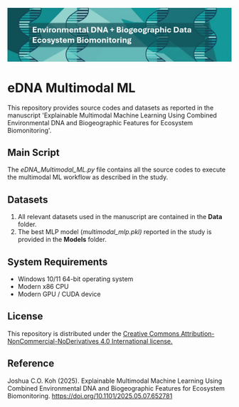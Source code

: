 ![Alt text](Splash.jpg)

# eDNA Multimodal ML
This repository provides source codes and datasets as reported in the manuscript 'Explainable Multimodal Machine Learning Using Combined Environmental DNA and Biogeographic Features for Ecosystem Biomonitoring'.

## Main Script
The _eDNA_Multimodal_ML.py_ file contains all the source codes to execute the multimodal ML workflow as described in the study. 

## Datasets
1. All relevant datasets used in the manuscript are contained in the **Data** folder.
2. The best MLP model (*multimodal_mlp.pkl)* reported in the study is provided in the **Models** folder.

## System Requirements
* Windows 10/11 64-bit operating system 
* Modern x86 CPU
* Modern GPU / CUDA device 

## License
This repository is distributed under the [Creative Commons Attribution-NonCommercial-NoDerivatives 4.0 International
license.](https://creativecommons.org/licenses/by-nc-nd/4.0/)  

## Reference
Joshua C.O. Koh (2025). Explainable Multimodal Machine Learning Using Combined Environmental DNA and Biogeographic Features for Ecosystem Biomonitoring.
https://doi.org/10.1101/2025.05.07.652781 
